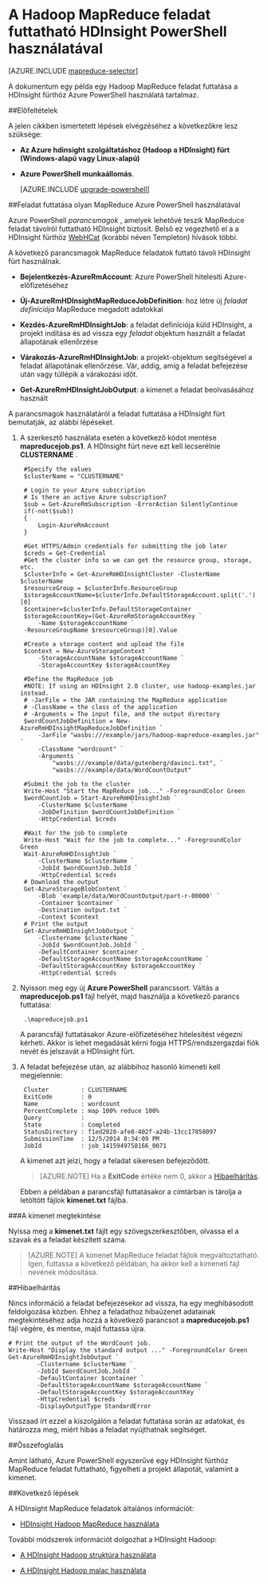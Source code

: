 <properties
   pageTitle="MapReduce és a PowerShell használata Hadoop |} Microsoft Azure"
   description="Megtudhatja, hogy miként PowerShell-lel való távolról MapReduce feladat futtatható a Hadoop hdinsight szolgáltatásból lehetőségre."
   services="hdinsight"
   documentationCenter=""
   authors="Blackmist"
   manager="jhubbard"
   editor="cgronlun"
    tags="azure-portal"/>

<tags
   ms.service="hdinsight"
   ms.devlang="na"
   ms.topic="article"
   ms.tgt_pltfrm="na"
   ms.workload="big-data"
   ms.date="08/29/2016"
   ms.author="larryfr"/>

# <a name="run-mapreduce-jobs-with-hadoop-on-hdinsight-using-powershell"></a>A Hadoop MapReduce feladat futtatható HDInsight PowerShell használatával

[AZURE.INCLUDE [mapreduce-selector](../../includes/hdinsight-selector-use-mapreduce.md)]

A dokumentum egy példa egy Hadoop MapReduce feladat futtatása a HDInsight fürthöz Azure PowerShell használatá tartalmaz.

##<a id="prereq"></a>Előfeltételek

A jelen cikkben ismertetett lépések elvégzéséhez a következőkre lesz szüksége:

- **Az Azure hdinsight szolgáltatáshoz (Hadoop a HDInsight) fürt (Windows-alapú vagy Linux-alapú)**

- **Azure PowerShell munkaállomás**.

    [AZURE.INCLUDE [upgrade-powershell](../../includes/hdinsight-use-latest-powershell.md)]

##<a id="powershell"></a>Feladat futtatása olyan MapReduce Azure PowerShell használatával

Azure PowerShell *parancsmagok* , amelyek lehetővé teszik MapReduce feladat távolról futtatható HDInsight biztosít. Belső ez végezhető el a a HDInsight fürthöz [WebHCat](https://cwiki.apache.org/confluence/display/Hive/WebHCat) (korábbi néven Templeton) hívások többi.

A következő parancsmagok MapReduce feladatok futtató távoli HDInsight fürt használnak.

* **Bejelentkezés-AzureRmAccount**: Azure PowerShell hitelesíti Azure-előfizetéséhez

* **Új-AzureRmHDInsightMapReduceJobDefinition**: hoz létre új *feladat definíciója* MapReduce megadott adatokkal

* **Kezdés-AzureRmHDInsightJob**: a feladat definíciója küld HDInsight, a projekt indítása és ad vissza egy *feladat* objektum használt a feladat állapotának ellenőrzése

* **Várakozás-AzureRmHDInsightJob**: a projekt-objektum segítségével a feladat állapotának ellenőrzése. Vár, addig, amíg a feladat befejezése után vagy túllépik a várakozási időt.

* **Get-AzureRmHDInsightJobOutput**: a kimenet a feladat beolvasásához használt

A parancsmagok használatáról a feladat futtatása a HDInsight fürt bemutatják, az alábbi lépéseket.

1. A szerkesztő használata esetén a következő kódot mentése **mapreducejob.ps1**. A HDInsight fürt neve ezt kell lecserélnie **CLUSTERNAME** .

        #Specify the values
        $clusterName = "CLUSTERNAME"
                
        # Login to your Azure subscription
        # Is there an active Azure subscription?
        $sub = Get-AzureRmSubscription -ErrorAction SilentlyContinue
        if(-not($sub))
        {
            Login-AzureRmAccount
        }

        #Get HTTPS/Admin credentials for submitting the job later
        $creds = Get-Credential
        #Get the cluster info so we can get the resource group, storage, etc.
        $clusterInfo = Get-AzureRmHDInsightCluster -ClusterName $clusterName
        $resourceGroup = $clusterInfo.ResourceGroup
        $storageAccountName=$clusterInfo.DefaultStorageAccount.split('.')[0]
        $container=$clusterInfo.DefaultStorageContainer
        $storageAccountKey=(Get-AzureRmStorageAccountKey `
            -Name $storageAccountName `
        -ResourceGroupName $resourceGroup)[0].Value

        #Create a storage content and upload the file
        $context = New-AzureStorageContext `
            -StorageAccountName $storageAccountName `
            -StorageAccountKey $storageAccountKey
            
        #Define the MapReduce job
        #NOTE: If using an HDInsight 2.0 cluster, use hadoop-examples.jar instead.
        # -JarFile = the JAR containing the MapReduce application
        # -ClassName = the class of the application
        # -Arguments = The input file, and the output directory
        $wordCountJobDefinition = New-AzureRmHDInsightMapReduceJobDefinition `
            -JarFile "wasbs:///example/jars/hadoop-mapreduce-examples.jar" `
            -ClassName "wordcount" `
            -Arguments `
                "wasbs:///example/data/gutenberg/davinci.txt", `
                "wasbs:///example/data/WordCountOutput"

        #Submit the job to the cluster
        Write-Host "Start the MapReduce job..." -ForegroundColor Green
        $wordCountJob = Start-AzureRmHDInsightJob `
            -ClusterName $clusterName `
            -JobDefinition $wordCountJobDefinition `
            -HttpCredential $creds

        #Wait for the job to complete
        Write-Host "Wait for the job to complete..." -ForegroundColor Green
        Wait-AzureRmHDInsightJob `
            -ClusterName $clusterName `
            -JobId $wordCountJob.JobId `
            -HttpCredential $creds
        # Download the output
        Get-AzureStorageBlobContent `
            -Blob 'example/data/WordCountOutput/part-r-00000' `
            -Container $container `
            -Destination output.txt `
            -Context $context
        # Print the output
        Get-AzureRmHDInsightJobOutput `
            -Clustername $clusterName `
            -JobId $wordCountJob.JobId `
            -DefaultContainer $container `
            -DefaultStorageAccountName $storageAccountName `
            -DefaultStorageAccountKey $storageAccountKey `
            -HttpCredential $creds
            
2. Nyisson meg egy új **Azure PowerShell** parancssort. Váltás a **mapreducejob.ps1** fájl helyét, majd használja a következő parancs futtatása:

        .\mapreducejob.ps1
    
    A parancsfájl futtatásakor Azure-előfizetéséhez hitelesítést végezni kérheti. Akkor is lehet megadását kérni fogja HTTPS/rendszergazdai fiók nevét és jelszavát a HDInsight fürt.

3. A feladat befejezése után, az alábbihoz hasonló kimeneti kell megjelennie:

        Cluster         : CLUSTERNAME
        ExitCode        : 0
        Name            : wordcount
        PercentComplete : map 100% reduce 100%
        Query           :
        State           : Completed
        StatusDirectory : f1ed2028-afe8-402f-a24b-13cc17858097
        SubmissionTime  : 12/5/2014 8:34:09 PM
        JobId           : job_1415949758166_0071

    A kimenet azt jelzi, hogy a feladat sikeresen befejeződött.

    > [AZURE.NOTE] Ha a **ExitCode** értéke nem 0, akkor a [Hibaelhárítás](#troubleshooting).

    Ebben a példában a parancsfájl futtatásakor a címtárban is tárolja a letöltött fájlok **kimenet.txt** fájlba.

###<a name="view-output"></a>A kimenet megtekintése

Nyissa meg a **kimenet.txt** fájlt egy szövegszerkesztőben, olvassa el a szavak és a feladat készített száma.

> [AZURE.NOTE] A kimenet MapReduce feladat fájlok megváltoztatható. Igen, futtassa a következő példában, ha akkor kell a kimeneti fájl nevének módosítása.

##<a id="troubleshooting"></a>Hibaelhárítás

Nincs információ a feladat befejezésekor ad vissza, ha egy meghibásodott feldolgozása közben. Ehhez a feladathoz hibaüzenet adatainak megtekintéséhez adja hozzá a következő parancsot a **mapreducejob.ps1** fájl végére, és mentse, majd futtassa újra.

    # Print the output of the WordCount job.
    Write-Host "Display the standard output ..." -ForegroundColor Green
    Get-AzureRmHDInsightJobOutput `
            -Clustername $clusterName `
            -JobId $wordCountJob.JobId `
            -DefaultContainer $container `
            -DefaultStorageAccountName $storageAccountName `
            -DefaultStorageAccountKey $storageAccountKey `
            -HttpCredential $creds `
            -DisplayOutputType StandardError

Visszaad írt ezzel a kiszolgálón a feladat futtatása során az adatokat, és határozza meg, miért hibás a feladat nyújthatnak segítséget.

##<a id="summary"></a>Összefoglalás

Amint látható, Azure PowerShell egyszerűvé egy HDInsight fürthöz MapReduce feladat futtatható, figyelheti a projekt állapotát, valamint a kimenet.

##<a id="nextsteps"></a>Következő lépések

A HDInsight MapReduce feladatok általános információt:

* [HDInsight Hadoop MapReduce használata](hdinsight-use-mapreduce.md)

További módszerek információt dolgozhat a HDInsight Hadoop:

* [A HDInsight Hadoop struktúra használata](hdinsight-use-hive.md)

* [A HDInsight Hadoop malac használata](hdinsight-use-pig.md)
